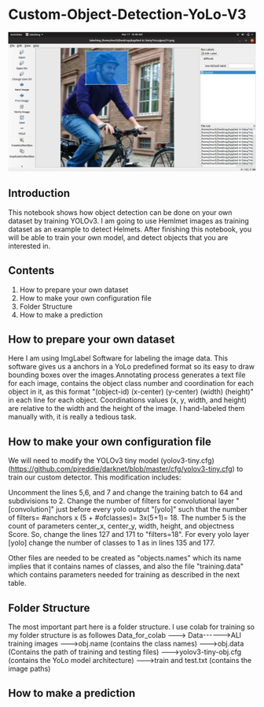 # Custom-Object-Detection-YoLo-V3

<img src="./screenshots_labelImg.png"/>

## Introduction
This notebook shows how object detection can be done on your own dataset by training YOLOv3. I am going to use Hemlmet images as training dataset as an example to detect Helmets. After finishing this notebook, you will be able to train your own model, and detect objects that you are interested in.

## Contents
1. How to prepare your own dataset
2. How to make your own configuration file
3. Folder Structure
4. How to make a prediction

## How to prepare your own dataset
Here I am using ImgLabel Software for labeling the image data. This software gives us a anchors in a YoLo predefined format so its easy to draw bounding boxes over the images.Annotating process generates a text file for each image, contains the object class number and coordination for each object in it, as this format "(object-id) (x-center) (y-center) (width) (height)" in each line for each object. Coordinations values (x, y, width, and height) are relative to the width and the height of the image. I hand-labeled them manually with, it is really a tedious task.

## How to make your own configuration file
We will need to modify the YOLOv3 tiny model (yolov3-tiny.cfg)(https://github.com/pjreddie/darknet/blob/master/cfg/yolov3-tiny.cfg) to train our custom detector. This modification includes:

Uncomment the lines 5,6, and 7 and change the training batch to 64 and subdivisions to 2.
Change the number of filters for convolutional layer "[convolution]" just before every yolo output "[yolo]" such that the number of filters= #anchors x (5 + #ofclasses)= 3x(5+1)= 18. The number 5 is the count of parameters center_x, center_y, width, height, and objectness Score. So, change the lines 127 and 171 to "filters=18".
For every yolo layer [yolo] change the number of classes to 1 as in lines 135 and 177.

Other files are needed to be created as "objects.names" which its name implies that it contains names of classes, and also the file "training.data" which contains parameters needed for training as described in the next table.

## Folder Structure
The most important part here is a folder structure. I use colab for training so my folder structure is as followes
 Data_for_colab ---> Data------>ALl training images
                --->obj.name (contains the class names)
                --->obj.data (Contains the path of training and testing files)
                --->yolov3-tiny-obj.cfg (contains the YoLo model architecture)
                --->train and test.txt (contains the image paths)
              
## How to make a prediction
